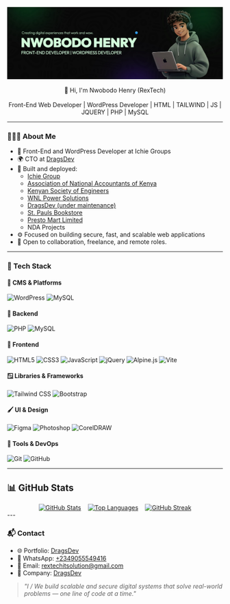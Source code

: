 <div align="center">
  <img src="https://github.com/RextechITS/RextechITS/blob/main/rextech.jpg?raw=true" alt="Nwobodo Henry (RexTech)" width="">
</div>

<p align="center">
  👋 Hi, I'm Nwobodo Henry (RexTech)<br><br>
  Front-End Web Developer | WordPress Developer | HTML | TAILWIND | JS | JQUERY | PHP | MySQL
</p>

---

### 👨🏾‍💻 About Me
- 💼 Front-End and WordPress Developer at Ichie Groups  
- 🌍 CTO at [DragsDev](https://dragsdev.com.ng)  
- 🔨 Built and deployed:  
  - [Ichie Group](https://ichie.io)  
  - [Association of National Accountants of Kenya](https://anak.co.ke)  
  - [Kenyan Society of Engineers](https://kse.co.ke)  
  - [WNL Power Solutions](https://wnlpowersolutions.com)  
  - [DragsDev (under maintenance)](https://dragsdev.com.ng)  
  - [St. Pauls Bookstore](https://stpaulsonline.ng)  
  - [Presto Mart Limited](https://prestomart.org)  
  - NDA Projects  
- ⚙️ Focused on building secure, fast, and scalable web applications  
- 🤝 Open to collaboration, freelance, and remote roles.  

---

### 🚀 Tech Stack

#### 🧩 CMS & Platforms
![WordPress](https://img.shields.io/badge/WordPress-21759B?style=flat-square&logo=wordpress&logoColor=white)
![MySQL](https://img.shields.io/badge/MySQL-005C84?style=flat-square&logo=mysql&logoColor=white)

#### 🧩 Backend  
![PHP](https://img.shields.io/badge/PHP-777BB4?style=flat-square&logo=php&logoColor=white) ![MySQL](https://img.shields.io/badge/MySQL-005C84?style=flat-square&logo=mysql&logoColor=white)  

#### 🎨 Frontend  
![HTML5](https://img.shields.io/badge/HTML5-E34F26?style=flat-square&logo=html5&logoColor=white) ![CSS3](https://img.shields.io/badge/CSS3-1572B6?style=flat-square&logo=css3&logoColor=white) ![JavaScript](https://img.shields.io/badge/JavaScript-F7DF1E?style=flat-square&logo=javascript&logoColor=black) ![jQuery](https://img.shields.io/badge/jQuery-0769AD?style=flat-square&logo=jquery&logoColor=white) ![Alpine.js](https://img.shields.io/badge/Alpine.js-8BC0D0?style=flat-square&logo=alpine.js&logoColor=white) ![Vite](https://img.shields.io/badge/Vite-646CFF?style=flat-square&logo=vite&logoColor=white)  

#### 🪟 Libraries & Frameworks  
![Tailwind CSS](https://img.shields.io/badge/Tailwind_CSS-38B2AC?style=flat-square&logo=tailwind-css&logoColor=white) ![Bootstrap](https://img.shields.io/badge/Bootstrap-563D7C?style=flat-square&logo=bootstrap&logoColor=white)  

#### 🖌️ UI & Design  
![Figma](https://img.shields.io/badge/Figma-F24E1E?style=flat-square&logo=figma&logoColor=white) ![Photoshop](https://img.shields.io/badge/Photoshop-31A8FF?style=flat-square&logo=adobe-photoshop&logoColor=white) ![CorelDRAW](https://img.shields.io/badge/CorelDRAW-00B140?style=flat-square&logo=coreldraw&logoColor=white)  

#### 🧰 Tools & DevOps  
![Git](https://img.shields.io/badge/Git-F05032?style=flat-square&logo=git&logoColor=white) ![GitHub](https://img.shields.io/badge/GitHub-181717?style=flat-square&logo=github&logoColor=white)  

---

## 📊 GitHub Stats

<div align="center" style="display: flex; flex-wrap: wrap; justify-content: center; gap: 16px;">
  <a href="https://github.com/rextechits">
    <img height="180" src="https://github-readme-stats.vercel.app/api?username=rextechits&show_icons=true&theme=radical&hide_border=true" alt="GitHub Stats" />
  </a>
  <a href="https://github.com/rextechits">
    <img height="180" src="https://github-readme-stats.vercel.app/api/top-langs/?username=rextechits&layout=compact&theme=radical&hide_border=true" alt="Top Languages" />
  </a>
  <a href="https://github.com/rextechits">
    <img height="180" src="https://streak-stats.demolab.com/?user=rextechits&theme=radical&hide_border=true" alt="GitHub Streak" />
  </a>
</div>
---

### 📬 Contact  
- 🌐 Portfolio: [DragsDev](https://dragsdev.com.ng)  
- 📱 WhatsApp: [+2349055549416](https://wa.me/+2349055549416)  
- 📧 Email: [rextechitsolution@gmail.com](mailto:rextechitsolution@gmail.com)  
- 💼 Company: [DragsDev](https://dragsdev.com.ng)  

> *"I / We build scalable and secure digital systems that solve real-world problems — one line of code at a time."*
